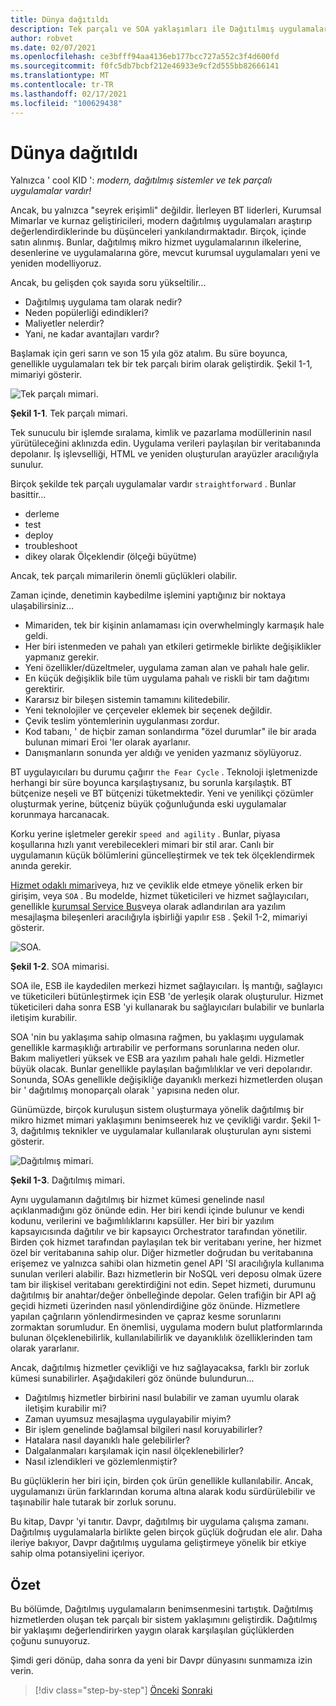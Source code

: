 ```yaml
---
title: Dünya dağıtıldı
description: Tek parçalı ve SOA yaklaşımları ile Dağıtılmış uygulamaların avantajları ve güçlükleri.
author: robvet
ms.date: 02/07/2021
ms.openlocfilehash: ce3bfff94aa4136eb177bcc727a552c3f4d600fd
ms.sourcegitcommit: f0fc5db7bcbf212e46933e9cf2d555bb82666141
ms.translationtype: MT
ms.contentlocale: tr-TR
ms.lasthandoff: 02/17/2021
ms.locfileid: "100629438"
---
```

# <a name="the-world-is-distributed"></a>Dünya dağıtıldı

Yalnızca ' cool KID ': *modern, dağıtılmış sistemler ve tek parçalı uygulamalar vardır!*

Ancak, bu yalnızca "seyrek erişimli" değildir. İlerleyen BT liderleri, Kurumsal Mimarlar ve kurnaz geliştiricileri, modern dağıtılmış uygulamaları araştırıp değerlendirdiklerinde bu düşünceleri yankılandırmaktadır. Birçok, içinde satın alınmış. Bunlar, dağıtılmış mikro hizmet uygulamalarının ilkelerine, desenlerine ve uygulamalarına göre, mevcut kurumsal uygulamaları yeni ve yeniden modelliyoruz.

Ancak, bu gelişden çok sayıda soru yükseltilir...

- Dağıtılmış uygulama tam olarak nedir?
- Neden popülerliği edindikleri?
- Maliyetler nelerdir?
- Yani, ne kadar avantajları vardır?

Başlamak için geri sarın ve son 15 yıla göz atalım. Bu süre boyunca, genellikle uygulamaları tek bir tek parçalı birim olarak geliştirdik. Şekil 1-1, mimariyi gösterir.

![Tek parçalı mimari.](./media/the-world-is-distributed/monolithic-design.png)

**Şekil 1-1**. Tek parçalı mimari.

Tek sunuculu bir işlemde sıralama, kimlik ve pazarlama modüllerinin nasıl yürütüleceğini aklınızda edin. Uygulama verileri paylaşılan bir veritabanında depolanır. İş işlevselliği, HTML ve yeniden oluşturulan arayüzler aracılığıyla sunulur.

Birçok şekilde tek parçalı uygulamalar vardır `straightforward` . Bunlar basittir...

- derleme
- test
- deploy
- troubleshoot
- dikey olarak Ölçeklendir (ölçeği büyütme)

Ancak, tek parçalı mimarilerin önemli güçlükleri olabilir.

Zaman içinde, denetimin kaybedilme işlemini yaptığınız bir noktaya ulaşabilirsiniz...

- Mimariden, tek bir kişinin anlamaması için overwhelmingly karmaşık hale geldi.
- Her biri istenmeden ve pahalı yan etkileri getirmekle birlikte değişiklikler yapmanız gerekir.
- Yeni özellikler/düzeltmeler, uygulama zaman alan ve pahalı hale gelir.
- En küçük değişiklik bile tüm uygulama pahalı ve riskli bir tam dağıtımı gerektirir.
- Kararsız bir bileşen sistemin tamamını kilitedebilir.
- Yeni teknolojiler ve çerçeveler eklemek bir seçenek değildir.
- Çevik teslim yöntemlerinin uygulanması zordur.
- Kod tabanı, ' de hiçbir zaman sonlandırma "özel durumlar" ile bir arada bulunan mimari Eroi 'ler olarak ayarlanır.
- Danışmanların sonunda yer aldığı ve yeniden yazmanız söylüyoruz.

BT uygulayıcıları bu durumu çağırır `the Fear Cycle` . Teknoloji işletmenizde herhangi bir süre boyunca karşılaştıysanız, bu sorunla karşılaştık. BT bütçenize neşeli ve BT bütçenizi tüketmektedir. Yeni ve yenilikçi çözümler oluşturmak yerine, bütçeniz büyük çoğunluğunda eski uygulamalar korunmaya harcanacak.

Korku yerine işletmeler gerekir `speed and agility` . Bunlar, piyasa koşullarına hızlı yanıt verebilecekleri mimari bir stil arar. Canlı bir uygulamanın küçük bölümlerini güncelleştirmek ve tek tek ölçeklendirmek anında gerekir.

[Hizmet odaklı mimari](https://en.wikipedia.org/wiki/Service-oriented_architecture)veya, hız ve çeviklik elde etmeye yönelik erken bir girişim, veya `SOA` . Bu modelde, hizmet tüketicileri ve hizmet sağlayıcıları, genellikle [kurumsal Service Bus](https://en.wikipedia.org/wiki/Enterprise_service_bus)veya olarak adlandırılan ara yazılım mesajlaşma bileşenleri aracılığıyla işbirliği yapılır `ESB` . Şekil 1-2, mimariyi gösterir.

![SOA.](./media/the-world-is-distributed/soa-basic.png)

**Şekil 1-2**. SOA mimarisi.

SOA ile, ESB ile kaydedilen merkezi hizmet sağlayıcıları. İş mantığı, sağlayıcı ve tüketicileri bütünleştirmek için ESB 'de yerleşik olarak oluşturulur. Hizmet tüketicileri daha sonra ESB 'yi kullanarak bu sağlayıcıları bulabilir ve bunlarla iletişim kurabilir.

SOA 'nin bu yaklaşıma sahip olmasına rağmen, bu yaklaşımı uygulamak genellikle karmaşıklığı artırabilir ve performans sorunlarına neden olur. Bakım maliyetleri yüksek ve ESB ara yazılım pahalı hale geldi. Hizmetler büyük olacak. Bunlar genellikle paylaşılan bağımlılıklar ve veri depolarıdır. Sonunda, SOAs genellikle değişikliğe dayanıklı merkezi hizmetlerden oluşan bir ' dağıtılmış monoparçalı olarak ' yapısına neden olur.

Günümüzde, birçok kuruluşun sistem oluşturmaya yönelik dağıtılmış bir mikro hizmet mimari yaklaşımını benimseerek hız ve çevikliği vardır. Şekil 1-3, dağıtılmış teknikler ve uygulamalar kullanılarak oluşturulan aynı sistemi gösterir.

![Dağıtılmış mimari.](./media/the-world-is-distributed/distributed-design.png)

**Şekil 1-3**. Dağıtılmış mimari.

Aynı uygulamanın dağıtılmış bir hizmet kümesi genelinde nasıl açıklanmadığını göz önünde edin. Her biri kendi içinde bulunur ve kendi kodunu, verilerini ve bağımlılıklarını kapsüller. Her biri bir yazılım kapsayıcısında dağıtılır ve bir kapsayıcı Orchestrator tarafından yönetilir. Birden çok hizmet tarafından paylaşılan tek bir veritabanı yerine, her hizmet özel bir veritabanına sahip olur. Diğer hizmetler doğrudan bu veritabanına erişemez ve yalnızca sahibi olan hizmetin genel API 'SI aracılığıyla kullanıma sunulan verileri alabilir. Bazı hizmetlerin bir NoSQL veri deposu olmak üzere tam bir ilişkisel veritabanı gerektirdiğini not edin. Sepet hizmeti, durumunu dağıtılmış bir anahtar/değer önbelleğinde depolar. Gelen trafiğin bir API ağ geçidi hizmeti üzerinden nasıl yönlendirdiğine göz önünde. Hizmetlere yapılan çağrıların yönlendirmesinden ve çapraz kesme sorunlarını zormaktan sorumludur. En önemlisi, uygulama modern bulut platformlarında bulunan ölçeklenebilirlik, kullanılabilirlik ve dayanıklılık özelliklerinden tam olarak yararlanır.

Ancak, dağıtılmış hizmetler çevikliği ve hız sağlayacaksa, farklı bir zorluk kümesi sunabilirler. Aşağıdakileri göz önünde bulundurun...

- Dağıtılmış hizmetler birbirini nasıl bulabilir ve zaman uyumlu olarak iletişim kurabilir mi?
- Zaman uyumsuz mesajlaşma uygulayabilir miyim?
- Bir işlem genelinde bağlamsal bilgileri nasıl koruyabilirler?
- Hatalara nasıl dayanıklı hale gelebilirler?
- Dalgalanmaları karşılamak için nasıl ölçeklenebilirler?
- Nasıl izlendikleri ve gözlemlenmiştir?

Bu güçlüklerin her biri için, birden çok ürün genellikle kullanılabilir. Ancak, uygulamanızı ürün farklarından koruma altına alarak kodu sürdürülebilir ve taşınabilir hale tutarak bir zorluk sorunu.

Bu kitap, Davpr 'yi tanıtır. Davpr, dağıtılmış bir uygulama çalışma zamanı. Dağıtılmış uygulamalarla birlikte gelen birçok güçlük doğrudan ele alır. Daha ileriye bakıyor, Davpr dağıtılmış uygulama geliştirmeye yönelik bir etkiye sahip olma potansiyelini içeriyor.

## <a name="summary"></a>Özet

Bu bölümde, Dağıtılmış uygulamaların benimsenmesini tartıştık. Dağıtılmış hizmetlerden oluşan tek parçalı bir sistem yaklaşımını geliştirdik. Dağıtılmış bir yaklaşımı değerlendirirken yaygın olarak karşılaşılan güçlüklerden çoğunu sunuyoruz.

Şimdi geri dönüp, daha sonra da yeni bir Davpr dünyasını sunmamıza izin verin.

>[!div class="step-by-step"]
>[Önceki](foreword.md) 
> [Sonraki](dapr-at-20000-feet.md)
